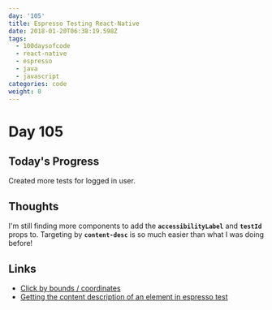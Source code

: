 ```yaml
---
day: '105'
title: Espresso Testing React-Native
date: 2018-01-20T06:38:19.598Z
tags:
  - 100daysofcode
  - react-native
  - espresso
  - java
  - javascript
categories: code
weight: 0
---
```

# Day 105

## Today's Progress

Created more tests for logged in user.

<!--more-->

## Thoughts

I'm still finding more components to add the **`accessibilityLabel`** and **`testId`** props to. Targeting by **`content-desc`** is so much easier than what I was doing before!

## Links

* [Click by bounds / coordinates](https://stackoverflow.com/a/22798043/270847)
* [Getting the content description of an element in espresso test](https://medium.com/@satyajit/getting-the-content-description-of-an-element-in-espresso-test-60f4ae1e2ac5)
